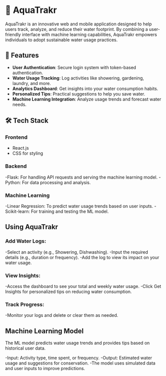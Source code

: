 # 🌊 **AquaTrakr**

AquaTrakr is an innovative web and mobile application designed to help users track, analyze, and reduce their water footprint. By combining a user-friendly interface with machine learning capabilities, AquaTrakr empowers individuals to adopt sustainable water usage practices.

## 🚀 **Features**

- **User Authentication**: Secure login system with token-based authentication.
- **Water Usage Tracking**: Log activities like showering, gardening, laundry, and more.
- **Analytics Dashboard**: Get insights into your water consumption habits.
- **Personalized Tips**: Practical suggestions to help you save water.
- **Machine Learning Integration**: Analyze usage trends and forecast water needs.

## 🛠️ **Tech Stack**

### **Frontend**
- React.js
- CSS for styling
  
### **Backend**

-Flask: For handling API requests and serving the machine learning model.
-Python: For data processing and analysis.

### **Machine Learning**
-Linear Regression: To predict water usage trends based on user inputs.
-Scikit-learn: For training and testing the ML model.

## **Using AquaTrakr**

### **Add Water Logs:**
-Select an activity (e.g., Showering, Dishwashing).
-Input the required details (e.g., duration or frequency).
-Add the log to view its impact on your water usage.

### **View Insights:**
-Access the dashboard to see your total and weekly water usage.
-Click Get Insights for personalized tips on reducing water consumption.

### **Track Progress:**
-Monitor your logs and delete or clear them as needed.

## **Machine Learning Model**

The ML model predicts water usage trends and provides tips based on historical user data.

-Input: Activity type, time spent, or frequency.
-Output: Estimated water usage and suggestions for conservation.
-The model uses simulated data and user inputs to improve predictions.
